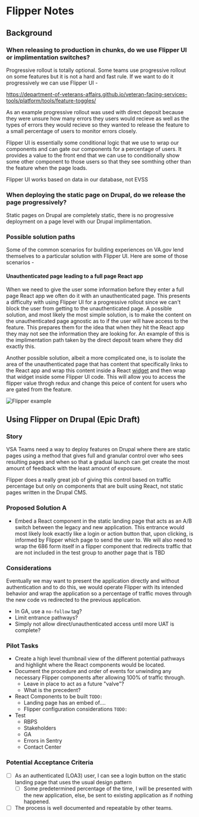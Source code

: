 # Flipper Notes
## Background
### When releasing to production in chunks, do we use Flipper UI or implimentation switches?

Progressive rollout is totally optional. Some teams use progressive rollout on some features but it is not a hard and fast rule.
If we want to do it progressively we can use Flipper UI -

https://department-of-veterans-affairs.github.io/veteran-facing-services-tools/platform/tools/feature-toggles/

As an example progressive rollout was used with direct deposit because they were unsure how many errors they
users would recieve as well as the types of errors they would recieve so they wanted to release the feature
to a small percentage of users to monitor errors closely.

Flipper UI is essentially some conditional logic that we use to wrap our components and can gate our components for
a percentage of users. It provides a value to the front end that we can use to conditionally show some other
component to those users so that they see somthing other than the feature when the page loads.

Flipper UI works based on data in our database, not EVSS

### When deploying the static page on Drupal, do we release the page progressively?

Static pages on Drupal are completely static, there is no progressive deployment on a page level with our Drupal implimentation. 


### Possible solution paths

Some of the common scenarios for building experiences on VA.gov lend themselves to a particular solution with
Flipper UI. Here are some of those scenarios - 

#### Unauthenticated page leading to a full page React app

When we need to give the user some information before they enter a full page React app we often do it with an unauthenticated page. This presents a difficulty with using Flipper UI for a progressive rollout since we can't block the user from getting to the unauthenticated page. A possible solution, and most likely the most simple solution, is to make the content on the unauthenticated page agnostic as to if the user will have access to the feature. This prepares them for the idea that when they hit the React app they may not see the information they are looking for. An example of this is the implimentation path taken by the direct deposit team where they did exactly this.

Another possible solution, albeit a more complicated one, is to isolate the area of the unauthenticated page that has content that specifically links to the React app and wrap this content inside a React [widget](https://department-of-veterans-affairs.github.io/veteran-facing-services-tools/getting-started/common-tasks/new-widget) and then wrap that widget inside some Flipper UI code. This will allow you to access the flipper value throgh redux and change this peice of content for users who are gated from the feature. 

![Flipper example](https://github.com/department-of-veterans-affairs/va.gov-team/blob/master/teams/vsa/teams/ebenefits/launch-playbook/images/Flipper.png)

## Using Flipper on Drupal (Epic Draft)
### Story
VSA Teams need a way to deploy features on Drupal where there are static pages using a method that gives full and granular control over who sees resulting pages and when so that a gradual launch can get create the most amount of feedback with the least amount of exposure.

Flipper does a really great job of giving this control based on traffic percentage but only on components that are built using React, not static pages written in the Drupal CMS.

### Proposed Solution A
- Embed a React component in the static landing page that acts as an A/B switch between the legacy and new application.  This entrance would most likely look exactly like a login or action button that, upon clicking, is informed by Flipper which page to send the user to. We will also need to wrap the 686 form itself in a flipper component that redirects traffic that are not included in the test group to another page that is TBD

### Considerations
Eventually we may want to present the application directly and without authentication and to do this, we would operate Flipper with its intended behavior and wrap the application so a percentage of traffic moves through the new code vs redirected to the previous application.
- In GA, use a `no-follow` tag?
- Limit entrance pathways?
- Simply not allow direct/unauthenticated access until more UAT is complete?

### Pilot Tasks
- Create a high level thumbnail view of the different potential pathways and highlight where the React components would be located.
- Document the procedure and order of events for unwinding any necessary Flipper components after allowing 100% of traffic through.
  - Leave in place to act as a future "valve"? 
  - What is the precedent?
- React Components to be built  `TODO:`
  - Landing page has an embed of....
  - Flipper configuration considerations `TODO:`
- Test
  - RBPS
  - Stakeholders
  - GA
  - Errors in Sentry
  - Contact Center
  
### Potential Acceptance Criteria
- [ ] As an authenticated (LOA3) user, I can see a login button on the static landing page that uses the usual design pattern
  - [ ] Some predetermined percentage of the time, I will be presented with the new application, else, be sent to existing application as if nothing happened.
- [ ] The process is well documented and repeatable by other teams.
